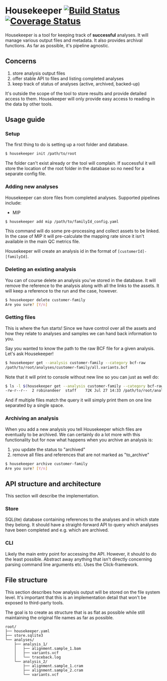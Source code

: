 # Housekeeper [![Build Status][travis-image]][travis-url] [![Coverage Status][coveralls-image]][coveralls-url]

Housekeeper is a tool for keeping track of **successful** analyses. It will manage various output files and metadata. It also provides archival functions. As far as possible, it's pipeline agnostic.

## Concerns

1.  store analysis output files
2.  offer stable API to files and listing completed analyses
3.  keep track of status of analyses (active, archived, backed-up)

It's outside the scope of the tool to store results and provide detailed access to them. Housekeeper will only provide easy access to reading in the data by other tools.

## Usage guide

### Setup

The first thing to do is setting up a root folder and database.

```bash
$ housekeeper init /path/to/root
```

The folder can't exist already or the tool will complain. If successful it will store the location of the root folder in the database so no need for a separate config file.

### Adding new analyses

Housekeeper can store files from completed analyses. Supported pipelines include:

-   MIP

```bash
$ housekeeper add mip /path/to/familyId_config.yaml
```

This command will do some pre-processing and collect assets to be linked. In the case of MIP it will pre-calculate the mapping rate since it isn't available in the main QC metrics file.

Housekeeper will create an analysis id in the format of `[customerId]-[familyId]`.

### Deleting an existing analysis

You can of course delete an analysis you've stored in the database. It will remove the reference to the analysis along with all the links to the assets. It will keep a reference to the run and the case, however.

```bash
$ housekeeper delete customer-family
Are you sure? [Y/n]
```

### Getting files

This is where the fun starts! Since we have control over all the assets and how they relate to analyses and samples we can hand back information to you.

Say you wanted to know the path to the raw BCF file for a given analysis. Let's ask Housekeeper!

```bash
$ housekeeper get --analysis customer-family --category bcf-raw
/path/to/root/analyses/customer-family/all.variants.bcf
```

Note that it will print to console without new line so you can just as well do:

```bash
$ ls -l $(housekeeper get --analysis customer-family --category bcf-raw)
-rw-r--r--  2 robinandeer  staff    72K Jul 27 14:33 /path/to/root/analyses/customer-family/all.variants.bcf
```

And if multiple files match the query it will simply print them on one line separated by a single space.

### Archiving an analysis

When you add a new analysis you tell Housekeeper which files are eventually to be archived. We can certainly do a lot more with this functionality but for now what happens when you archive an analysis is:

1.  you update the status to "archived"
2.  remove all files and references that are not marked as "to_archive"

```bash
$ housekeeper archive customer-family
Are you sure? [Y/n]
```

## API structure and architecture

This section will describe the implementation.

### Store

SQL(ite) database containing references to the analyses and in which state they belong. It should have a straight-forward API to query which analyses have been completed and e.g. which are archived.

### CLI

Likely the main entry point for accessing the API. However, it should to do the least possible. Abstract away anything that isn't directly concerning parsing command line arguments etc. Uses the Click-framework.

## File structure

This section describes how analysis output will be stored on the file system level. It's important that this is an implementation detail that won't be exposed to third-party tools.

The goal is to create as structure that is as flat as possible while still maintaining the original file names as far as possible.

```
root/
├── housekeeper.yaml
├── store.sqlite3
└── analyses/
    ├── analysis_1/
    │   ├── alignment.sample_1.bam
    │   ├── variants.vcf
    │   └── traceback.log
    └── analysis_2/
        ├── alignment.sample_1.cram
        ├── alignment.sample_2.cram
        └── variants.vcf
```


[travis-url]: https://travis-ci.org/Clinical-Genomics/housekeeper
[travis-image]: https://img.shields.io/travis/Clinical-Genomics/housekeeper.svg?style=flat-square

[coveralls-url]: https://coveralls.io/r/Clinical-Genomics/housekeeper
[coveralls-image]: https://img.shields.io/coveralls/Clinical-Genomics/housekeeper.svg?style=flat-square
